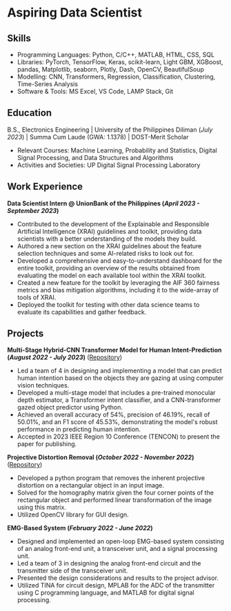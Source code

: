 # Aspiring Data Scientist

## Skills
- Programming Languages: Python, C/C++, MATLAB, HTML, CSS, SQL
- Libraries: PyTorch, TensorFlow, Keras, scikit-learn, Light GBM, XGBoost, pandas, Matplotlib, seaborn, Plotly, Dash, OpenCV, BeautifulSoup
- Modelling: CNN, Transformers, Regression, Classification, Clustering, Time-Series Analysis
-  Software & Tools: MS Excel, VS Code, LAMP Stack, Git 

## Education			        		
B.S., Electronics Engineering | University of the Philippines Diliman (_July 2023_) | Summa Cum Laude (GWA: 1.1378) | DOST-Merit Scholar
- Relevant Courses: Machine Learning, Probability and Statistics, Digital Signal Processing, and Data Structures and Algorithms    
- Activities and Societies: UP Digital Signal Processing Laboratory

## Work Experience
**Data Scientist Intern @ UnionBank of the Philippines (_April 2023 - September 2023_)**
- Contributed to the development of the Explainable and Responsible Artificial Intelligence (XRAI) guidelines and toolkit, providing data scientists with a better understanding of the models they build.
- Authored a new section on the XRAI guidelines about the feature selection techniques and some AI-related risks to look out for.
- Developed a comprehensive and easy-to-understand dashboard for the entire toolkit, providing an overview of the results obtained from evaluating the model on each available tool within the XRAI toolkit.
- Created a new feature for the toolkit by leveraging the AIF 360 fairness metrics and bias mitigation algorithms, including it to the wide-array of tools of XRAI.
- Deployed the toolkit for testing with other data science teams to evaluate its capabilities and gather feedback.

## Projects
**Multi-Stage Hybrid-CNN Transformer Model for Human Intent-Prediction (_August 2022 - July 2023_)** ([Repository](https://github.com/jbramos9/DSP03_AY2223))
- Led a team of 4 in designing and implementing a model that can predict human intention based on the objects they are gazing at using computer vision techniques.
- Developed a multi-stage model that includes a pre-trained monocular depth estimator, a Transformer intent classifier, and a CNN-transformer gazed object predictor using Python.
- Achieved an overall accuracy of 54%, precision of 46.19%, recall of 50.01%, and an F1 score of 45.53%, demonstrating the model's robust performance in predicting human intention.
- Accepted in 2023 IEEE Region 10 Conference (TENCON) to present the paper for publishing.

**Projective Distortion Removal (_October 2022 - November 2022_)** ([Repository](https://github.com/jbramos9/removing_projective_distortion))
- Developed a python program that removes the inherent projective distortion on a rectangular object in an input image.
- Solved for the homography matrix given the four corner points of the rectangular object and performed linear transformation of the image using this matrix.
- Utilized OpenCV library for GUI design.

**EMG-Based System (_February 2022 - June 2022_)**
- Designed and implemented an open-loop EMG-based system consisting of an analog front-end unit, a transceiver unit, and a signal processing unit.
- Led a team of 3 in designing the analog front-end circuit and the transmitter side of the transceiver unit.
- Presented the design considerations and results to the project advisor.
- Utilized TINA for circuit design, MPLAB for the ADC of the transmitter using C programming language, and MATLAB for digital signal processing.
